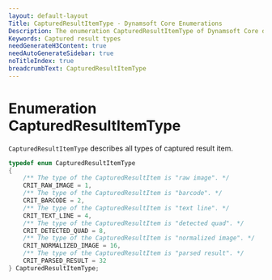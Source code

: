 ```yaml
---
layout: default-layout
Title: CapturedResultItemType - Dynamsoft Core Enumerations
Description: The enumeration CapturedResultItemType of Dynamsoft Core describes all types of captured result item.
Keywords: Captured result types
needGenerateH3Content: true
needAutoGenerateSidebar: true
noTitleIndex: true
breadcrumbText: CapturedResultItemType
---
```


# Enumeration CapturedResultItemType

`CapturedResultItemType` describes all types of captured result item.

```cpp
typedef enum CapturedResultItemType
{
    /** The type of the CapturedResultItem is "raw image". */
    CRIT_RAW_IMAGE = 1,
    /** The type of the CapturedResultItem is "barcode". */
    CRIT_BARCODE = 2,
    /** The type of the CapturedResultItem is "text line". */
    CRIT_TEXT_LINE = 4,
    /** The type of the CapturedResultItem is "detected quad". */
    CRIT_DETECTED_QUAD = 8,
    /** The type of the CapturedResultItem is "normalized image". */
    CRIT_NORMALIZED_IMAGE = 16,
    /** The type of the CapturedResultItem is "parsed result". */
    CRIT_PARSED_RESULT = 32
} CapturedResultItemType;
```
